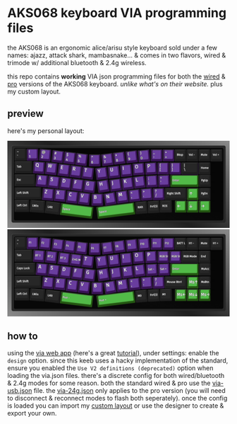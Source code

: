 # AKS068 keyboard VIA programming files

the AKS068 is an ergonomic alice/arisu style keyboard sold under a few names: ajazz, attack shark, mambasnake... & comes in two flavors, wired & trimode w/ additional bluetooth & 2.4g wireless.

this repo contains __working__ VIA json programming files for both the [wired](https://amzn.to/3WEuj2R) & [pro](https://amzn.to/3WqCIpa) versions of the AKS068 keyboard. _unlike what's on their website._ plus my custom layout.

## preview

here's my personal layout:

![layer 0](keeb-layer0.png)
![layer 1](keeb-layer1.png)

## how to

using the [via web app](http://usevia.app) (here's a great [tutorial](https://epomaker.com/blogs/guides/how-to-use-via-for-beginners)), under settings: enable the `design` option. since this keeb uses a hacky implementation of the standard, ensure you enabled the `Use V2 definitions (deprecated)` option when loading the via.json files. there's a discrete config for both wired/bluetooth & 2.4g modes for some reason. both the standard wired & pro use the [via-usb.json](AKS068-via-usb.json) file. the [via-24g.json](AKS068-via-24g.json) only applies to the pro version (you will need to disconnect & reconnect modes to flash both seperately). once the config is loaded you can import my [custom layout](AKS068-layout.json) or use the designer to create & export your own.
